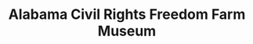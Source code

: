 ---
layout: repo
title: "Alabama Civil Rights Freedom Farm Museum"
id: 10286
permalink: repos/10286/
---